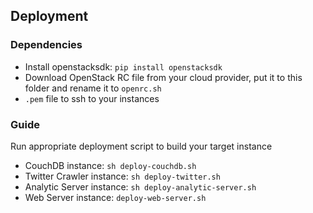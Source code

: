 ## Deployment

### Dependencies

- Install openstacksdk: `pip install openstacksdk`
- Download OpenStack RC file from your cloud provider, put it to this folder and rename it to `openrc.sh`
- `.pem` file to ssh to your instances

### Guide

Run appropriate deployment script to build your target instance

- CouchDB instance: `sh deploy-couchdb.sh`
- Twitter Crawler instance: `sh deploy-twitter.sh`
- Analytic Server instance: `sh deploy-analytic-server.sh`
- Web Server instance: `deploy-web-server.sh`